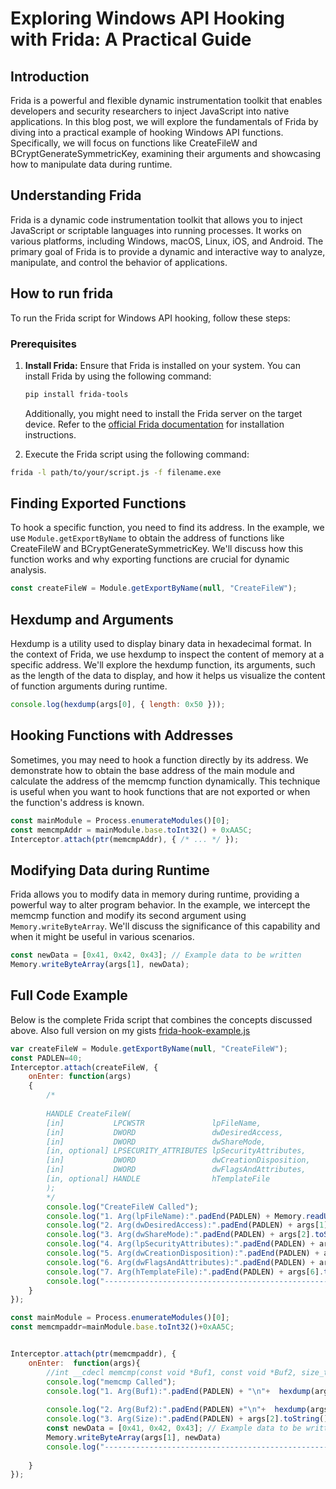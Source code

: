 # Exploring Windows API Hooking with Frida: A Practical Guide

## Introduction

Frida is a powerful and flexible dynamic instrumentation toolkit that enables developers and security researchers to inject JavaScript into native applications. In this blog post, we will explore the fundamentals of Frida by diving into a practical example of hooking Windows API functions. Specifically, we will focus on functions like CreateFileW and BCryptGenerateSymmetricKey, examining their arguments and showcasing how to manipulate data during runtime.

## Understanding Frida

Frida is a dynamic code instrumentation toolkit that allows you to inject JavaScript or scriptable languages into running processes. It works on various platforms, including Windows, macOS, Linux, iOS, and Android. The primary goal of Frida is to provide a dynamic and interactive way to analyze, manipulate, and control the behavior of applications.

## How to run frida

To run the Frida script for Windows API hooking, follow these steps:

### Prerequisites

1. **Install Frida:** Ensure that Frida is installed on your system. You can install Frida by using the following command:

    ```bash
    pip install frida-tools
    ```

    Additionally, you might need to install the Frida server on the target device. Refer to the [official Frida documentation](https://frida.re/docs/installation/) for installation instructions.


2. Execute the Frida script using the following command:

```bash
frida -l path/to/your/script.js -f filename.exe
```
## Finding Exported Functions

To hook a specific function, you need to find its address. In the example, we use `Module.getExportByName` to obtain the address of functions like CreateFileW and BCryptGenerateSymmetricKey. We'll discuss how this function works and why exporting functions are crucial for dynamic analysis.

```javascript
const createFileW = Module.getExportByName(null, "CreateFileW");
```

## Hexdump and Arguments

Hexdump is a utility used to display binary data in hexadecimal format. In the context of Frida, we use hexdump to inspect the content of memory at a specific address. We'll explore the hexdump function, its arguments, such as the length of the data to display, and how it helps us visualize the content of function arguments during runtime.

```javascript
console.log(hexdump(args[0], { length: 0x50 }));
```

## Hooking Functions with Addresses

Sometimes, you may need to hook a function directly by its address. We demonstrate how to obtain the base address of the main module and calculate the address of the memcmp function dynamically. This technique is useful when you want to hook functions that are not exported or when the function's address is known.

```javascript
const mainModule = Process.enumerateModules()[0];
const memcmpAddr = mainModule.base.toInt32() + 0xAA5C;
Interceptor.attach(ptr(memcmpAddr), { /* ... */ });
```

## Modifying Data during Runtime

Frida allows you to modify data in memory during runtime, providing a powerful way to alter program behavior. In the example, we intercept the memcmp function and modify its second argument using `Memory.writeByteArray`. We'll discuss the significance of this capability and when it might be useful in various scenarios.

```javascript
const newData = [0x41, 0x42, 0x43]; // Example data to be written
Memory.writeByteArray(args[1], newData);
```

## Full Code Example

Below is the complete Frida script that combines the concepts discussed above. Also full version on my gists  [frida-hook-example.js](https://gist.github.com/CyberGhost13337/44607ee84547a344abbe9f9416548aff)

```javascript
var createFileW = Module.getExportByName(null, "CreateFileW");
const PADLEN=40;
Interceptor.attach(createFileW, {
    onEnter: function(args)
    {
        /*
        
        HANDLE CreateFileW(
        [in]           LPCWSTR               lpFileName,
        [in]           DWORD                 dwDesiredAccess,
        [in]           DWORD                 dwShareMode,
        [in, optional] LPSECURITY_ATTRIBUTES lpSecurityAttributes,
        [in]           DWORD                 dwCreationDisposition,
        [in]           DWORD                 dwFlagsAndAttributes,
        [in, optional] HANDLE                hTemplateFile
        );
        */
        console.log("CreateFileW Called");
        console.log("1. Arg(lpFileName):".padEnd(PADLEN) + Memory.readUtf16String(args[0]));
        console.log("2. Arg(dwDesiredAccess):".padEnd(PADLEN) + args[1].toString());
        console.log("3. Arg(dwShareMode):".padEnd(PADLEN) + args[2].toString());
        console.log("4. Arg(lpSecurityAttributes):".padEnd(PADLEN) + args[3].toString());
        console.log("5. Arg(dwCreationDisposition):".padEnd(PADLEN) + args[4].toString());
        console.log("6. Arg(dwFlagsAndAttributes):".padEnd(PADLEN) + args[5].toString());
        console.log("7. Arg(hTemplateFile):".padEnd(PADLEN) + args[6].toString());
        console.log("------------------------------------------------------------------------------------------")
    }
});

const mainModule = Process.enumerateModules()[0];
const memcmpaddr=mainModule.base.toInt32()+0xAA5C;


Interceptor.attach(ptr(memcmpaddr), {
    onEnter:  function(args){
        //int __cdecl memcmp(const void *Buf1, const void *Buf2, size_t Size)
        console.log("memcmp Called");
        console.log("1. Arg(Buf1):".padEnd(PADLEN) + "\n"+  hexdump(args[0],{ length: 0x50}));
        
        console.log("2. Arg(Buf2):".padEnd(PADLEN) +"\n"+  hexdump(args[1],{ length: args[2].toInt32()}));
        console.log("3. Arg(Size):".padEnd(PADLEN) + args[2].toString());
        const newData = [0x41, 0x42, 0x43]; // Example data to be written
        Memory.writeByteArray(args[1], newData)
        console.log("------------------------------------------------------------------------------------------")
        
    }
});
```